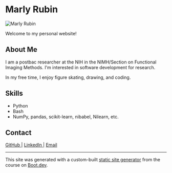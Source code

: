 # Marly Rubin

![Marly Rubin](/images/me.jpeg)

Welcome to my personal website!

## About Me

I am a postbac researcher at the NIH in the NIMH/Section on Functional Imaging Methods. I'm interested in software development
for research.

In my free time, I enjoy figure skating, drawing, and coding.

## Skills

- Python
- Bash
- NumPy, pandas, scikit-learn, nibabel, Nilearn, etc.

## Contact

<a href="https://github.com/marlyr">
  <i class="fab fa-github"></i> GitHub
</a> |
<a href="https://www.linkedin.com/in/marly-rubin-85043022b">
  <i class="fab fa-linkedin"></i> LinkedIn
</a> |
<a href="mailto:marlyr637@gmail.com">
  <i class="fas fa-envelope"></i> Email
</a>

---

This site was generated with a custom-built [static site generator](https://www.boot.dev/courses/build-static-site-generator-python) from the course on [Boot.dev](https://www.boot.dev).